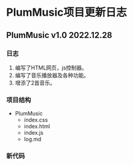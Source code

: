 # PlumMusic项目更新日志

## PlumMusic v1.0 2022.12.28
### 日志
1. 编写了HTML网页，js控制器。
2. 编写了音乐播放器及各种功能。
3. 增添了2首音乐。

### 项目结构
- PlumMusic
	* index.css
	* index.html
	* index.js
	* log.md

### 新代码